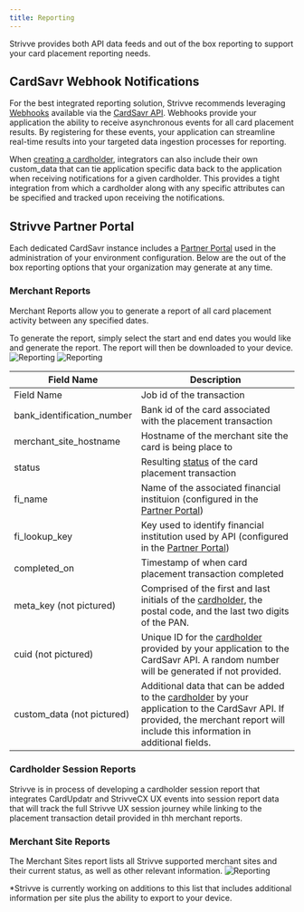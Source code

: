 ```yaml
---
title: Reporting
---
```


Strivve provides both API data feeds and out of the box reporting to support your card placement reporting needs.  

## CardSavr Webhook Notifications
For the best integrated reporting solution, Strivve recommends leveraging [Webhooks](https://developers.strivve.com/resources/notifications)  available via the [CardSavr API](https://swch.github.io/slate/#introduction).  Webhooks provide your application the ability to receive asynchronous events for all card placement results.  By registering for these events, your application can streamline real-time results into your targeted data ingestion processes for reporting.

When [creating a cardholder](https://swch.github.io/slate/#create-cardholder), integrators can also include their own custom_data that can tie application specific data back to the application when receiving notifications for a given cardholder.  This provides a tight integration from which a cardholder along with any specific attributes can be specified and tracked upon receiving the notifications.

## Strivve Partner Portal

Each dedicated CardSavr instance includes a [Partner Portal](https://developers.strivve.com/ops-admin/partner-portal) used in the administration of your environment configuration.  Below are the out of the box reporting options that your organization may generate at any time.


### Merchant Reports
Merchant Reports allow you to generate a report of all card placement activity between any specified dates. 

To generate the report, simply select the start and end dates you would like and generate the report. The report will then be downloaded to your device.
![Reporting](/images/merchant_report_1.png ) 
![Reporting](/images/merchant_report_2.png ) 


| Field Name                  | Description                                         
|-----------------------------| ----------------------------------------------------
| Field Name                  | Job id of the transaction                           
| bank_identification_number  | Bank id of the card associated with the placement transaction                                 
| merchant_site_hostname      | Hostname of the merchant site the card is being place to                      
| status                      | Resulting [status](https://swch.github.io/slate/#post-place_card_on_single_site_job-1) of the card placement transaction  
| fi_name                     | Name of the associated financial instituion (configured in the [Partner Portal](https://developers.strivve.com/ops-admin/partner-portal))         
| fi_lookup_key               | Key used to identify financial institution used by API (configured in the [Partner Portal](https://developers.strivve.com/ops-admin/partner-portal))
| completed_on                | Timestamp of when card placement transaction completed
| meta_key (not pictured)     | Comprised of the first and last initials of the [cardholder](https://swch.github.io/slate/#create-cardholder), the postal code, and the last two digits of the PAN.
| cuid (not pictured)         | Unique ID for the [cardholder](https://swch.github.io/slate/#create-cardholder) provided by your application to the CardSavr API.  A random number will be generated if not provided.
| custom_data (not pictured)  | Additional data that can be added to the [cardholder](https://swch.github.io/slate/#create-cardholder) by your application to the CardSavr API.  If provided, the merchant report will include this information in additional fields.


### Cardholder Session Reports
Strivve is in process of developing a cardholder session report that integrates CardUpdatr and StrivveCX UX events into session report data that will track the full Strivve UX session journey while linking to the placement transaction detail provided in thh merchant reports.

### Merchant Site Reports
The Merchant Sites report lists all Strivve supported merchant sites and their current status, as well as other relevant information. 
![Reporting](/images/merchant_site_report_1.png ) 

*Strivve is currently working on additions to this list that includes additional information per site plus the ability to export to your device. 


